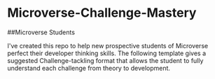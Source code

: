 # Microverse-Challenge-Mastery

##Microverse Students

I've created this repo to help new prospective students of Microverse perfect their developer thinking skills.
The following template gives a suggested Challenge-tackling format that allows the student to fully understand each challenge from theory to development.


